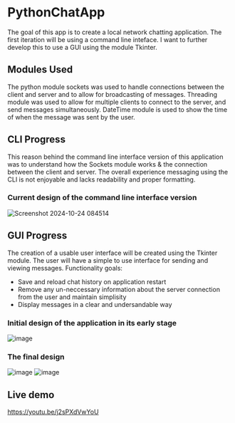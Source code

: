 # PythonChatApp

The goal of this app is to create a local network chatting application. 
The first iteration will be using a command line inteface.
I want to further develop this to use a GUI using the module Tkinter.

## Modules Used
The python module sockets was used to handle connections between the client and server and to allow for broadcasting of messages.
Threading module was used to allow for multiple clients to connect to the server, and send messages simultaneously.
DateTime module is used to show the time of when the message was sent by the user.

## CLI Progress
This reason behind the command line interface version of this application was to understand how the Sockets module works & the connection between the client and server.
The overall experience messaging using the CLI is not enjoyable and lacks readability and proper formatting.

### Current design of the command line interface version


![Screenshot 2024-10-24 084514](https://github.com/user-attachments/assets/9933941b-7edb-46f2-8104-810a5160dada)

## GUI Progress
The creation of a usable user interface will be created using the Tkinter module. The user will have a simple to use interface for sending and viewing messages.
Functionality goals:
- Save and reload chat history on application restart
- Remove any un-neccessary information about the server connection from the user and maintain simplisity
- Display messages in a clear and undersandable way

### Initial design of the application in its early stage
![image](https://github.com/user-attachments/assets/dedc1329-1ee9-417b-8668-1cd12a18e8a7)

### The final design
![image](https://github.com/user-attachments/assets/ffce20a0-ea3e-419f-a587-548ec512feda)
![image](https://github.com/user-attachments/assets/38b0fa9d-096e-42b9-b2bd-bf7927232df2)

## Live demo
https://youtu.be/j2sPXdVwYoU

